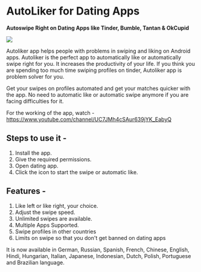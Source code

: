 # AutoLiker for Dating Apps
**Autoswipe Right on Dating Apps like Tinder, Bumble, Tantan & OkCupid**

![](app.gif)

Autoliker app helps people with problems in swiping and liking on Android apps. Autoliker is the perfect app to automatically like or automatically swipe right for you. It increases the productivity of your life. If you think you are spending too much time swiping profiles on tinder, Autoliker app is problem solver for you.

Get your swipes on profiles automated and get your matches quicker with the app. No need to automatic like or automatic swipe anymore if you are facing difficulties for it.

For the working of the app, watch - https://www.youtube.com/channel/UC7JMh4cSAur639jYK_EabyQ

## Steps to use it -

1. Install the app.
2. Give the required permissions.
3. Open dating app.
4. Click the icon to start the swipe or automatic like.

## Features -

1. Like left or like right, your choice.
2. Adjust the swipe speed.
3. Unlimited swipes are available.
4. Multiple Apps Supported.
5. Swipe profiles in other countries
6. Limits on swipe so that you don't get banned on dating apps

It is now available in German, Russian, Spanish, French, Chinese, English, Hindi, Hungarian, Italian, Japanese, Indonesian, Dutch, Polish, Portuguese and Brazilian language.
